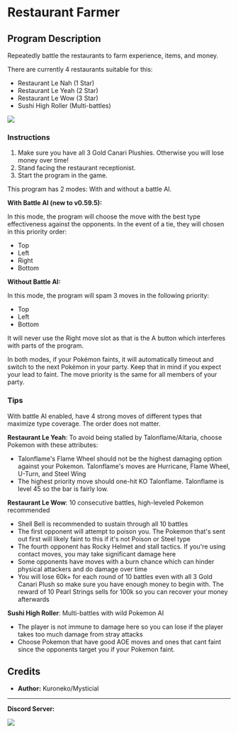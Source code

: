 # Restaurant Farmer

## Program Description

Repeatedly battle the restaurants to farm experience, items, and money.

There are currently 4 restaurants suitable for this:

- Restaurant Le Nah (1 Star)
- Restaurant Le Yeah (2 Star)
- Restaurant Le Wow (3 Star)
- Sushi High Roller (Multi-battles)

<img src="images/RestaurantFarmer.png">

### Instructions

1. Make sure you have all 3 Gold Canari Plushies. Otherwise you will lose money over time!
2. Stand facing the restaurant receptionist.
3. Start the program in the game.

This program has 2 modes: With and without a battle AI.

**With Battle AI (new to v0.59.5):**

In this mode, the program will choose the move with the best type effectiveness against the opponents. In the event of a tie, they will chosen in this priority order:

- Top
- Left
- Right
- Bottom


**Without Battle AI:**

In this mode, the program will spam 3 moves in the following priority:

- Top
- Left
- Bottom

It will never use the Right move slot as that is the A button which interferes with parts of the program.


In both modes, if your Pokémon faints, it will automatically timeout and switch to the next Pokémon in your party. Keep that in mind if you expect your lead to faint. The move priority is the same for all members of your party.


### Tips

With battle AI enabled, have 4 strong moves of different types that maximize type coverage. The order does not matter.

**Restaurant Le Yeah**: To avoid being stalled by Talonflame/Altaria, choose Pokemon with these attributes:

- Talonflame's Flame Wheel should not be the highest damaging option against your Pokemon. Talonflame's moves are Hurricane, Flame Wheel, U-Turn, and Steel Wing
- The highest priority move should one-hit KO Talonflame. Talonflame is level 45 so the bar is fairly low.

**Restaurant Le Wow**: 10 consecutive battles, high-leveled Pokemon recommended

- Shell Bell is recommended to sustain through all 10 battles
- The first opponent will attempt to poison you. The Pokemon that's sent out first will likely faint to this if it's not Poison or Steel type
- The fourth opponent has Rocky Helmet and stall tactics. If you're using contact moves, you may take significant damage here
- Some opponents have moves with a burn chance which can hinder physical attackers and do damage over time
- You will lose 60k+ for each round of 10 battles even with all 3 Gold Canari Plush so make sure you have enough money to begin with. The reward of 10 Pearl Strings sells for 100k so you can recover your money afterwards

**Sushi High Roller**: Multi-battles with wild Pokemon AI

- The player is not immune to damage here so you can lose if the player takes too much damage from stray attacks
- Choose Pokemon that have good AOE moves and ones that cant faint since the opponents target you if your Pokemon faint.

## Credits

- **Author:** Kuroneko/Mysticial


<hr>

**Discord Server:** 

[<img src="https://canary.discordapp.com/api/guilds/695809740428673034/widget.png?style=banner2">](https://discord.gg/cQ4gWxN)






